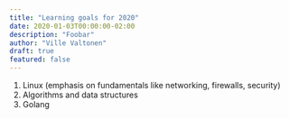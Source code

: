 ```yaml
---
title: "Learning goals for 2020"
date: 2020-01-03T00:00:00-02:00
description: "Foobar"
author: "Ville Valtonen"
draft: true
featured: false
---
```


1. Linux (emphasis on fundamentals like networking, firewalls, security)
2. Algorithms and data structures
3. Golang
